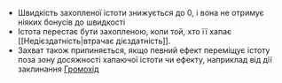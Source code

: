 * Швидкість захопленої істоти знижується до 0, і вона не отримує ніяких бонусів до швидкості
* Істота перестає бути захопленою, коли той, хто її хапає [[Недієздатність|втрачає дієздатність]].
* Захват також припиняється, якщо певний ефект переміщує істоту поза зону досяжності хапаючої істоти чи ефекту, наприклад від дії заклинання [Громохід](https://www.dndbeyond.com/spells/thunderwave)